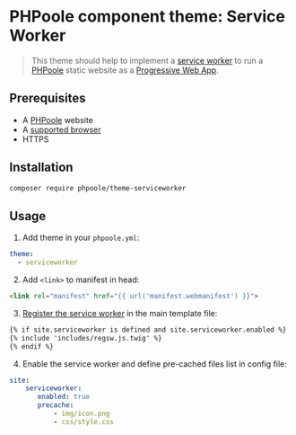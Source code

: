 # PHPoole component theme: Service Worker

> This theme should help to implement a [service worker](https://developers.google.com/web/fundamentals/getting-started/primers/service-workers#what_is_a_service_worker) to run a [PHPoole](https://phpoole.org) static website as a [Progressive Web App](https://developers.google.com/web/progressive-web-apps/).

## Prerequisites
* A [PHPoole](https://phpoole.org) website
* A [supported browser](https://developer.microsoft.com/en-us/microsoft-edge/platform/status/serviceworker/)
* HTTPS

## Installation

```bash
composer require phpoole/theme-serviceworker
```

## Usage

1. Add theme in your `phpoole.yml`:  
```yaml
theme:
  - serviceworker
```
2. Add `<link>` to manifest in head:  
```html
<link rel="manifest" href="{{ url('manifest.webmanifest') }}">
```
3. [Register the service worker](/layouts/includes/regsw.js.twig) in the main template file:  
```html
{% if site.serviceworker is defined and site.serviceworker.enabled %}
{% include 'includes/regsw.js.twig' %}
{% endif %}
```
4. Enable the service worker and define pre-cached files list in config file:  
```yaml
site:
    serviceworker:
       enabled: true
       precache:
           - img/icon.png
           - css/style.css
```
